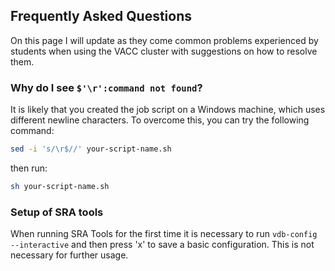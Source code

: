 ## Frequently Asked Questions

On this page I will update as they come common problems experienced by students when using the VACC cluster with suggestions on how to resolve them. 

### Why do I see `$'\r':command not found`? 

It is likely that you created the job script on a Windows machine, which uses different newline characters. To overcome this, you can try the following command: 

```bash
sed -i 's/\r$//' your-script-name.sh
```

then run: 

```bash
sh your-script-name.sh
```

### Setup of SRA tools 

When running SRA Tools for the first time it is necessary to run `vdb-config --interactive` and then press 'x' to save a basic configuration. This is not necessary for further usage. 


